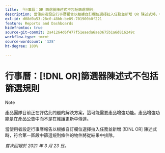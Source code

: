 ```yaml
---
title: 「行事曆：OR 篩選器陳述式不包括篩選規則」
description: 當使用者設定行事曆報告以根據自訂欄位選擇拉入任務並新增 OR 陳述式時，符合第一區段中篩選規則條件的物件將從結果中排除。
exl-id: d08d0a53-28c0-48bb-be89-701900b0f221
feature: Reports and Dashboards
hidefromtoc: true
source-git-commit: 2a41264d6f477f51eaeda6ae3675b1a6d816249c
workflow-type: tm+mt
source-wordcount: '128'
ht-degree: 100%

---
```


# 行事曆：[!DNL OR]篩選器陳述式不包括篩選規則

>[!NOTE]
>
>產品團隊目前正在評估此問題的解決方案，這可能需要產品增強功能。產品增強功能是在產品公告中而不是在維護更新中傳達。

當使用者設定行事曆報告以根據自訂欄位選擇拉入任務並新增 [!DNL OR] 陳述式時，符合第一區段中篩選規則條件的物件將從結果中排除。

_首次回報於 2021 年 3 月 23 日。_
